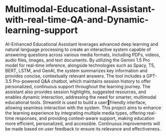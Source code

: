 # Multimodal-Educational-Assistant-with-real-time-QA-and-Dynamic-learning-support
AI-Enhanced Educational Assistant leverages 
advanced deep learning and natural language processing to create an 
interactive system capable of answering questions across various 
media formats, including PDFs, videos, audio files, images, and text 
documents. By utilizing the Gemini 1.5 Pro model for real-time 
inference, alongside technologies such as Spacy, T5, BERT, LSTM, 
and GenAI, the system summarizes key information and provides 
concise, contextually relevant answers. The tool includes a GPT-3.5 
Pro-powered Q&A chatbot, which maintains session history to offer 
personalized, continuous support throughout the learning journey. 
The assistant also provides session highlights, suggested resources, 
and enables dynamic interaction, addressing the need for smarter, 
multimodal educational tools. Streamlit is used to build a userfriendly interface, allowing seamless interaction with the system. 
This project aims to enhance the learning experience by integrating 
multiple media types, offering real-time responses, and providing 
context-aware support, making education more efficient, 
personalized, and accessible. Continuous improvements will be 
made based on user feedback to ensure its relevance and 
effectiveness.
